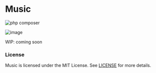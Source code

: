 # Music

![php composer](https://github.com/whleucka/echo/actions/workflows/php.yml/badge.svg)

![image](https://github.com/user-attachments/assets/ad901984-21e5-4007-8511-545060b415b1)

WIP: coming soon

### License

Music is licensed under the MIT License. See [LICENSE](LICENSE) for more details.
